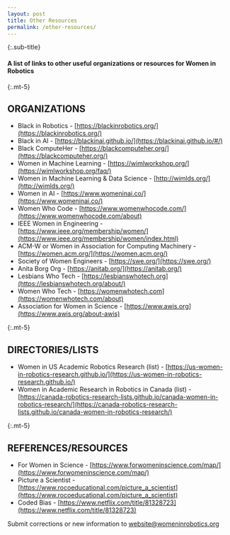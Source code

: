```yaml
---
layout: post
title: Other Resources
permalink: /other-resources/
---
```

<!-- markdownlint-disable blanks-around-headings -->

{:.sub-title}
#### A list of links to other useful organizations or resources for Women in Robotics

{:.mt-5}
## ORGANIZATIONS

- Black in Robotics - ​​[https://blackinrobotics.org/](https://blackinrobotics.org/)
- Black in AI - [https://blackinai.github.io/](https://blackinai.github.io/#/)
- Black ComputeHer - [https://blackcomputeher.org/](https://blackcomputeher.org/)
- Women in Machine Learning - [https://wimlworkshop.org/](https://wimlworkshop.org/faq/)
- Women in Machine Learning & Data Science - [http://wimlds.org/](http://wimlds.org/)
- Women in AI - [https://www.womeninai.co/](https://www.womeninai.co/)
- Women Who Code - [https://www.womenwhocode.com/](https://www.womenwhocode.com/about)
- IEEE Women in Engineering - [https://www.ieee.org/membership/women/](https://www.ieee.org/membership/women/index.html)
- ACM-W or Women in Association for Computing Machinery - [https://women.acm.org/](https://women.acm.org/)
- Society of Women Engineers - [https://swe.org/](https://swe.org/)
- Anita Borg Org - [https://anitab.org/](https://anitab.org/)
- Lesbians Who Tech - [https://lesbianswhotech.org](https://lesbianswhotech.org/about/)
- Women Who Tech - [https://womenwhotech.com](https://womenwhotech.com/about)
- Association for Women in Science - [https://www.awis.org](https://www.awis.org/about-awis)

{:.mt-5}
## DIRECTORIES/LISTS

- Women in US Academic Robotics Research (list) - [https://us-women-in-robotics-research.github.io/](https://us-women-in-robotics-research.github.io/)
- Women in Academic Research in Robotics in Canada (list) - [https://canada-robotics-research-lists.github.io/canada-women-in-robotics-research/](https://canada-robotics-research-lists.github.io/canada-women-in-robotics-research/)

{:.mt-5}
## REFERENCES/RESOURCES

- For Women in Science - [https://www.forwomeninscience.com/map/](https://www.forwomeninscience.com/map/)
- Picture a Scientist - [https://www.rocoeducational.com/picture_a_scientist](https://www.rocoeducational.com/picture_a_scientist)
- Coded Bias - [https://www.netflix.com/title/81328723](https://www.netflix.com/title/81328723)

Submit corrections or new information to [website@womeninrobotics.org](mailto:website@womeninrobotics.org)
